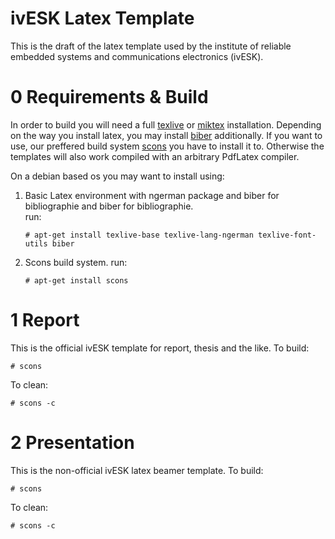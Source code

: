 ivESK Latex Template
=====================================
This is the draft of the latex template used by the institute of reliable
embedded systems and communications electronics (ivESK).

0 Requirements & Build
=====================================
In order to build you will need a full [texlive](https://www.tug.org/texlive/)
or [miktex](https://www.tug.org/texlive/) installation. Depending on the way you
install latex, you may install [biber](https://www.ctan.org/pkg/biber?lang=de)
additionally. If you want to use, our preffered build system
[scons](http://scons.org/) you have to install it to. Otherwise the templates
will also work compiled with an arbitrary PdfLatex compiler.

On a debian based os you may want to install using:

1. Basic Latex environment with ngerman package and biber for bibliographie  and
biber for bibliographie.    
   run:
   ```shell
   # apt-get install texlive-base texlive-lang-ngerman texlive-font-utils biber
   ```
2. Scons build system.
   run:
   ```shell
   # apt-get install scons
   ```
   
1 Report
=====================================
This is the official ivESK template for report, thesis and the like. 
To build:

   ```shell
   # scons
   ```
   
To clean:

   ```shell
   # scons -c
   ```


2 Presentation
=====================================
This is the non-official ivESK latex beamer template. 
To build:

   ```shell
   # scons
   ```

To clean:

   ```shell
   # scons -c
   ```

